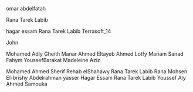 

omar abdelfatah


Rana Tarek Labib


hagar essam
Rana Tarek Labib
Terrasoft_14

John

Mohamed Adly Gheith
Manar Ahmed Eltayeb Ahmed Lotfy
Mariam Sanad Fahym
YoussefBarakat
Madeleine Aziz

Mohamed Ahmed Sherif
Rehab elShahawy
Rana Tarek Labib
Rana Mohsen El-brishy
Abdelrahman yasser
Hagar Essam
Rana Tarek Labib
Youssef Aly
Ahmed Samouka


